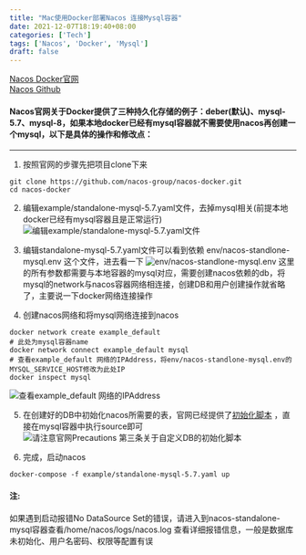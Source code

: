 ```yaml
---
title: "Mac使用Docker部署Nacos 连接Mysql容器"
date: 2021-12-07T18:19:40+08:00
categories: ['Tech']
tags: ['Nacos', 'Docker', 'Mysql']
draft: false
---
```


[Nacos Docker官网](https://nacos.io/en-us/docs/quick-start-docker.html)  
[Nacos Github](https://github.com/nacos-group/nacos-docker)  
#### Nacos官网关于Docker提供了三种持久化存储的例子：deber(默认)、mysql-5.7、mysql-8，如果本地docker已经有mysql容器就不需要使用nacos再创建一个mysql，以下是具体的操作和修改点：
___

1. 按照官网的步骤先把项目clone下来
```Shell
git clone https://github.com/nacos-group/nacos-docker.git
cd nacos-docker
```

2. 编辑example/standalone-mysql-5.7.yaml文件，去掉mysql相关(前提本地docker已经有mysql容器且是正常运行)
![](/posts/nacos-docker-mysql-container/11189292-41e56fe574f5ded2.png "编辑example/standalone-mysql-5.7.yaml文件")

3. 编辑standalone-mysql-5.7.yaml文件可以看到依赖 env/nacos-standlone-mysql.env 这个文件，进去看一下
![](/posts/nacos-docker-mysql-container/11189292-827ca462785deee6.png "env/nacos-standlone-mysql.env")
这里的所有参数都需要与本地容器的mysql对应，需要创建nacos依赖的db，将mysql的network与nacos容器网络相连接，创建DB和用户创建操作就省略了，主要说一下docker网络连接操作

4. 创建nacos网络和将mysql网络连接到nacos
```Shell
docker network create example_default
# 此处为mysql容器name
docker network connect example_default mysql
# 查看example_default 网络的IPAddress，将env/nacos-standlone-mysql.env的MYSQL_SERVICE_HOST修改为此处IP
docker inspect mysql
```
![](/posts/nacos-docker-mysql-container/11189292-992450bf245fb2e5.png "查看example_default 网络的IPAddress")


5. 在创建好的DB中初始化nacos所需要的表，官网已经提供了[初始化脚本](https://github.com/alibaba/nacos/blob/develop/distribution/conf/nacos-mysql.sql) ，直接在mysql容器中执行source即可
![](/posts/nacos-docker-mysql-container/11189292-b72b627265ad5120.png "请注意官网Precautions 第三条关于自定义DB的初始化脚本")

6. 完成，启动nacos
```Shell
docker-compose -f example/standalone-mysql-5.7.yaml up
```

#### 注: 
如果遇到启动报错No DataSource Set的错误，请进入到nacos-standalone-mysql容器查看/home/nacos/logs/nacos.log 查看详细报错信息，一般是数据库未初始化、用户名密码、权限等配置有误
